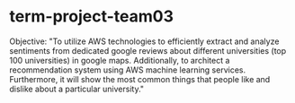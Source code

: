 # term-project-team03
Objective: "To utilize AWS technologies to efficiently extract and analyze sentiments from dedicated google reviews about different universities 
(top 100 universities) in google maps. Additionally, to architect a recommendation system using AWS machine learning services. 
Furthermore, it will show the most common things that people like and dislike about a particular university."

